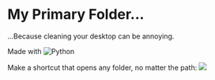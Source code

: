 # My Primary Folder...
...Because cleaning your desktop can be annoying.

Made with  ![Python](https://img.shields.io/badge/python-3670A0?style=for-the-badge&logo=python&logoColor=ffdd54)

Make a shortcut that opens any folder, no matter the path:
![](explorer_PSuYrr7z4T.gif)
